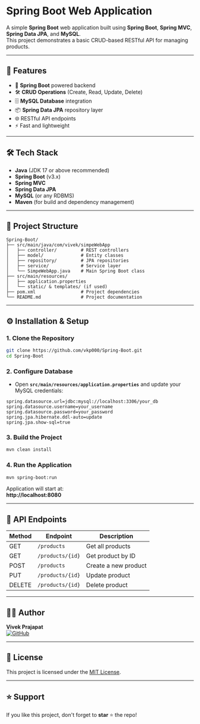 
# Spring Boot Web Application

A simple **Spring Boot** web application built using **Spring Boot**, **Spring MVC**, **Spring Data JPA**, and **MySQL**.  
This project demonstrates a basic CRUD-based RESTful API for managing products.

---

## 🚀 Features
- 🌱 **Spring Boot** powered backend
- 🛠 **CRUD Operations** (Create, Read, Update, Delete)
- 🗄 **MySQL Database** integration
- 📦 **Spring Data JPA** repository layer
- 🌐 RESTful API endpoints
- ⚡ Fast and lightweight

---

## 🛠 Tech Stack
- **Java** (JDK 17 or above recommended)
- **Spring Boot** (v3.x)
- **Spring MVC**
- **Spring Data JPA**
- **MySQL** (or any RDBMS)
- **Maven** (for build and dependency management)

---

## 📂 Project Structure

```
Spring-Boot/
├── src/main/java/com/vivek/simpeWebApp
│   ├── controller/         # REST controllers
│   ├── model/              # Entity classes
│   ├── repository/         # JPA repositories
│   ├── service/            # Service layer
│   └── SimpeWebApp.java    # Main Spring Boot class
├── src/main/resources/
│   ├── application.properties
│   └── static/ & templates/ (if used)
├── pom.xml                 # Project dependencies
└── README.md               # Project documentation
```

---

## ⚙️ Installation & Setup

### **1. Clone the Repository**
```bash
git clone https://github.com/vkp000/Spring-Boot.git
cd Spring-Boot
```

### **2. Configure Database**
- Open **`src/main/resources/application.properties`** and update your MySQL credentials:

```properties
spring.datasource.url=jdbc:mysql://localhost:3306/your_db
spring.datasource.username=your_username
spring.datasource.password=your_password
spring.jpa.hibernate.ddl-auto=update
spring.jpa.show-sql=true
```

### **3. Build the Project**
```bash
mvn clean install
```

### **4. Run the Application**
```bash
mvn spring-boot:run
```

Application will start at:  
**http://localhost:8080**

---

## 📌 API Endpoints

| Method | Endpoint        | Description          |
|--------|----------------|----------------------|
| GET    | `/products`    | Get all products     |
| GET    | `/products/{id}` | Get product by ID   |
| POST   | `/products`    | Create a new product |
| PUT    | `/products/{id}` | Update product     |
| DELETE | `/products/{id}` | Delete product     |

---

## 🧑‍💻 Author

**Vivek Prajapat**  
[![GitHub](https://img.shields.io/badge/GitHub-vkp000-black?style=flat&logo=github)](https://github.com/vkp000)

---

## 📜 License
This project is licensed under the [MIT License](LICENSE).

---

## ⭐ Support
If you like this project, don't forget to **star** ⭐ the repo!
